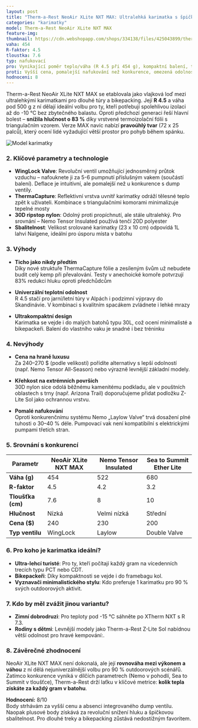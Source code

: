 ```yaml
---
layout: post
title: "Therm-a-Rest NeoAir XLite NXT MAX: Ultralehká karimatka s špičkovým poměrem tepla a váhy"
categories: "karimatky"
model: Therm-a-Rest NeoAir XLite NXT MAX
feature-img: 
thumbnail: https://cdn.webshopapp.com/shops/334138/files/425043899/therm-a-rest-neoair-xlite-nxt-max-sleeping-pad.jpg
vaha: 454
R-faktor: 4.5
tloustka: 7.6
typ: nafukovací
pro: Vynikající poměr teplo/váha (R 4.5 při 454 g), kompaktní balení, tichý materiál, univerzální pro 3-4 sezóny
proti: Vyšší cena, pomalejší nafukování než konkurence, omezená odolnost na extrémně členitém terénu
hodnoceni: 8
---
```




Therm-a-Rest NeoAir XLite NXT MAX se etablovala jako vlajková loď mezi ultralehkými karimatkami pro dlouhé túry a bikepacking. Její **R 4.5** a váha pod 500 g z ní dělají ideální volbu pro ty, kteří potřebují spolehlivou izolaci až do -10 °C bez zbytečného balastu. Oproti předchozí generaci řeší hlavní bolest – **snížila hlučnost o 83 %** díky vrstvené termoizolační fólii s triangulačním vzorem. Verze MAX navíc nabízí **pravoúhlý tvar** (72 x 25 palců), který ocení lidé vyžadující větší prostor pro pohyb během spánku.

![Model karimatky](https://res.cloudinary.com/dvwv5cne3/image/fetch/w_auto,h_450,c_fill,g_auto,f_auto,q_auto/https://cdn.webshopapp.com/shops/334138/files/425043899/therm-a-rest-neoair-xlite-nxt-max-sleeping-pad.jpg)

### 2. Klíčové parametry a technologie
- **WingLock Valve**: Revoluční ventil umožňující jednosměrný průtok vzduchu – nafouknete ji za 5-6 pumpnutí příslušným vakem (součástí balení). Deflace je intuitivní, ale pomalejší než u konkurence s dump ventily.
- **ThermaCapture**: Reflektivní vrstva uvnitř karimatky odráží tělesné teplo zpět k uživateli. Kombinace s triangulačními komorami minimalizuje tepelné mosty
- **30D ripstop nylon**: Odolný proti propíchnutí, ale stále ultralehký. Pro srovnání – Nemo Tensor Insulated používá tenčí 20D polyester
- **Sbalitelnost**: Velikost srolované karimatky (23 x 10 cm) odpovídá 1L lahvi Nalgene, ideální pro úsporu místa v batohu

### 3. Výhody
- **Ticho jako nikdy předtím**  
Díky nové struktuře ThermaCapture fólie a zesíleným švům už nebudete budit celý kemp při převalování. Testy v anechoické komoře potvrzují 83% redukci hluku oproti předchůdcům

- **Univerzální teplotní odolnost**  
R 4.5 stačí pro jarní/letní túry v Alpách i podzimní výpravy do Skandinávie. V kombinaci s kvalitním spacákem zvládnete i lehké mrazy

- **Ultrakompaktní design**  
Karimatka se vejde i do malých batohů typu 30L, což ocení minimalisté a bikepackeři. Balení do vlastního vaku je snadné i bez tréninku

### 4. Nevýhody
- **Cena na hraně luxusu**  
Za 240–270 $ (podle velikosti) pořídíte alternativy s lepší odolností (např. Nemo Tensor All-Season) nebo výrazně levnější základní modely.

- **Křehkost na extrémních površích**  
30D nylon sice odolá běžnému kamenitému podkladu, ale v pouštních oblastech s trny (např. Arizona Trail) doporučujeme přidat podložku Z-Lite Sol jako ochrannou vrstvu.

- **Pomalé nafukování**  
Oproti konkurenčnímu systému Nemo „Laylow Valve“ trvá dosažení plné tuhosti o 30–40 % déle. Pumpovací vak není kompatibilní s elektrickými pumpami třetích stran.

### 5. Srovnání s konkurencí

| Parametr           | NeoAir XLite NXT MAX | Nemo Tensor Insulated | Sea to Summit Ether Lite |
|--------------------|----------------------|-----------------------|--------------------------|
| **Váha (g)**       | 454                  | 522                   | 680                      |
| **R-faktor**       | 4.5                  | 4.2                   | 3.2                      |
| **Tloušťka (cm)**  | 7.6                  | 8                     | 10                       |
| **Hlučnost**       | Nízká                | Velmi nízká           | Střední                  |
| **Cena ($)**       | 240                  | 230                   | 200                      |
| **Typ ventilu**    | WingLock             | Laylow                | Double Valve             |

### 6. Pro koho je karimatka ideální?
- **Ultra-lehcí turisté**: Pro ty, kteří počítají každý gram na vícedenních trecích typu PCT nebo CDT.
- **Bikepackeři**: Díky kompaktnosti se vejde i do framebagu kol.
- **Vyznavači minimalistického stylu**: Kdo preferuje 1 karimatku pro 90 % svých outdoorových aktivit.

### 7. Kdo by měl zvážit jinou variantu?
- **Zimní dobrodruzi**: Pro teploty pod -15 °C sáhněte po XTherm NXT s R 7.3.
- **Rodiny s dětmi**: Levnější modely jako Therm-a-Rest Z-Lite Sol nabídnou větší odolnost pro hravé kempování:.

### 8. Závěrečné zhodnocení
NeoAir XLite NXT MAX není dokonalá, ale její **rovnováha mezi výkonem a váhou** z ní dělá nejuniverzálnější volbu pro 90 % outdoorových scénářů. Zatímco konkurence vyniká v dílčích parametrech (Nemo v pohodlí, Sea to Summit v tloušťce), Therm-a-Rest drží laťku v klíčové metrice: **kolik tepla získáte za každý gram v batohu**.

**Hodnocení:** 8/10  
Body strhávám za vyšší cenu a absenci integrovaného dump ventilu. Naopak plusové body získává za revoluční snížení hluku a špičkovou sbalitelnost. Pro dlouhé treky a bikepacking zůstává nedostižným favoritem.